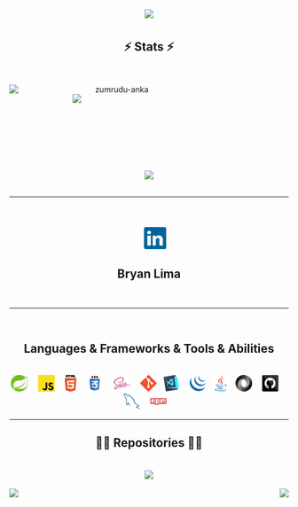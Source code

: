 <center>
<h1 align="center">
  <a href="https://git.io/typing-svg">
    <img src="https://readme-typing-svg.herokuapp.com/?lines=Hello,+There!+👋;I'm+Bryan+Lima....;Nice+to+meet+you!&center=true&size=30">
  </a>
</h1>

<h2 align="center">⚡ Stats ⚡</h2>
<br>
<p align=center>
  <div align=center>
    <a href="https://github.com/denvercoder1/github-readme-streak-stats" title="Go to Source">
      <img align="left" width=390 src="https://github-readme-streak-stats.herokuapp.com/?user=BryanLimak&theme=react&border=61dafb&hide_border=true" alt="zumrudu-anka" />
    </a>
    <a href="https://github.com/anuraghazra/github-readme-stats" title="Go to Source">
      <img align="right" width=390 src="https://github-readme-stats.vercel.app/api?username=BryanLimak&show_icons=true&theme=react&border_color=61dafb&hide_border=true" />
    </a>
  </div>
  <br><br><br><br><br><br><br><br><br>
  <div align=center>
    <a href="https://github.com/anuraghazra/github-readme-stats">
      <img width=325 align="center" src="https://github-readme-stats.vercel.app/api/top-langs/?username=BryanLimak&hide=c%23,powershell,Mathematica,Ruby,Objective-C,Objective-C%2b%2b,Cuda&title_color=61dafb&text_color=ffffff&icon_color=61dafb&bg_color=20232a&langs_count=8&layout=compact&border_color=61dafb&hide_border=true" />
    </a>
  </div>
  <br>
</p>





***  


<h5 align="center">
<br>
  <code>
    <a href="https://www.linkedin.com/in/bryanalima/" title="LinkedIn Profile"><img width="40" src="images/linkedin.svg"></a> </code>
</h5>
<h2 align="center"> Bryan Lima </h2>
   
<br>



<hr>
<br>
<h2 align="center"> Languages & Frameworks & Tools & Abilities </h2>

<br>



<div align="center">
  <code><img title="Springboot" height="30" src="images/spring.jpeg">  </code>
  <code><img title="Javascript" height="30" src="images/javascript.svg">  </code>
  <code><img title="HTML5" height="30" src="images/html5.svg">  </code>
  <code><img title="CSS" height="30" src="images/css.svg">  </code>
  <code><img title="SASS" height="30" src="images/sass.svg">  </code>
  <code><img title="Git" height="30" src="images/git-original.svg"> </code>
  <code><img title="Visual Studio Code" height="30" src="images/vscode.png">  </code>
  <code><img title="JQuery" height="30" src="images/jquery-original.svg"> </code>
  <code><img title="Java" height="30" src="images/java-original.svg"> </code>
  <code><img title="JSON" height="30" src="images/json.svg">  </code>
  <code><img title="GitHub" height="30" src="images/github.svg">  </code>
  <code><img title="MySQL" height="30" src="images/mysql.svg">  </code>
  <code><img title="npm" height="30" src="images/npm.svg">  </code>

</div>





<hr>

<h2 align="center">👨‍💻 Repositories 👨‍💻</h2>
<br>
<div width="100%" align="center">
  <a align="left" href="https://github.com/BryanLimak/REUBICA" title="Algorithms"><img align="center" height="115" src="https://github-readme-stats.vercel.app/api/pin/?username=BryanLimak&repo=REUBICA&theme=react&border_color=61dafb&border_radius=10"></a>
</div>
<br/>
<div width="100%" align="center">
  <a align="left" href="https://github.com/BryanLimak/Grid-Bootstrap" title="Turkce-Heceleme-CPP"><img align="left" height="115" src="https://github-readme-stats.vercel.app/api/pin/?username=BryanLimak&repo=Grid-Bootstrap&theme=react&border_color=61dafb&border_radius=10"></a>
  <a align="right" href="https://github.com/BryanLimak/REUBICA" title="Algorithms"><img align="right" height="115" src="https://github-readme-stats.vercel.app/api/pin/?username=BryanLimak&repo=Ejercicio-API-NESS&theme=react&border_color=61dafb&border_radius=10"></a>
</div>
<br/><br/>


